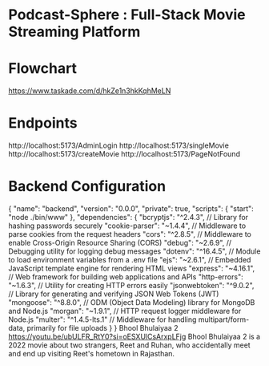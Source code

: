 # Podcast-Sphere : Full-Stack Movie Streaming Platform

# Flowchart
https://www.taskade.com/d/hkZe1n3hkKqhMeLN

# Endpoints
http://localhost:5173/AdminLogin http://localhost:5173/singleMovie http://localhost:5173/createMovie http://localhost:5173/PageNotFound

# Backend Configuration

{ "name": "backend", "version": "0.0.0", "private": true, "scripts": { "start": "node ./bin/www" }, "dependencies": { "bcryptjs": "^2.4.3", // Library for hashing passwords securely "cookie-parser": "~1.4.4", // Middleware to parse cookies from the request headers "cors": "^2.8.5", // Middleware to enable Cross-Origin Resource Sharing (CORS) "debug": "~2.6.9", // Debugging utility for logging debug messages "dotenv": "^16.4.5", // Module to load environment variables from a .env file "ejs": "~2.6.1", // Embedded JavaScript template engine for rendering HTML views "express": "~4.16.1", // Web framework for building web applications and APIs "http-errors": "~1.6.3", // Utility for creating HTTP errors easily "jsonwebtoken": "^9.0.2", // Library for generating and verifying JSON Web Tokens (JWT) "mongoose": "^8.8.0", // ODM (Object Data Modeling) library for MongoDB and Node.js "morgan": "~1.9.1", // HTTP request logger middleware for Node.js "multer": "^1.4.5-lts.1" // Middleware for handling multipart/form-data, primarily for file uploads } } Bhool Bhulaiyaa 2 https://youtu.be/ubULFR_RtY0?si=oESXUlCsArxpLFjg Bhool Bhulaiyaa 2 is a 2022 movie about two strangers, Reet and Ruhan, who accidentally meet and end up visiting Reet's hometown in Rajasthan.
